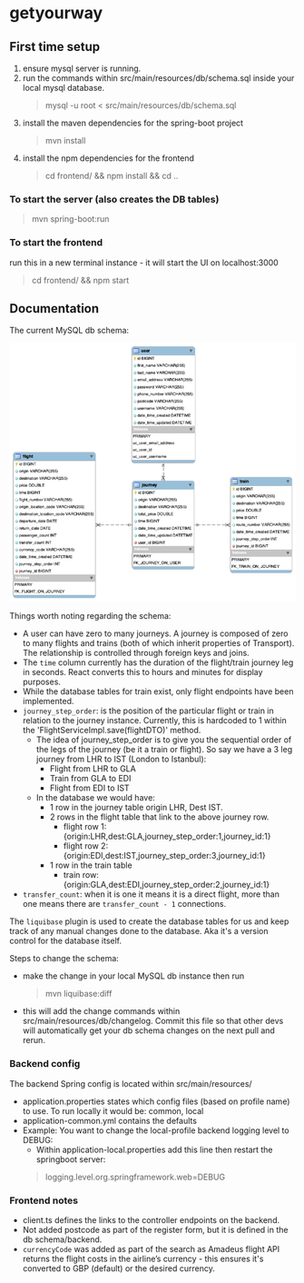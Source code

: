 # getyourway

## First time setup

1. ensure mysql server is running.
2. run the commands within src/main/resources/db/schema.sql inside your local mysql database.
   > mysql -u root < src/main/resources/db/schema.sql
3. install the maven dependencies for the spring-boot project
   > mvn install
4. install the npm dependencies for the frontend
   > cd frontend/ && npm install && cd ..

### To start the server (also creates the DB tables)

> mvn spring-boot:run

### To start the frontend

run this in a new terminal instance - it will start the UI on localhost:3000
> cd frontend/ && npm start

## Documentation

The current MySQL db schema:

![Schema](src/main/resources/db/schema.png)

Things worth noting regarding the schema:

- A user can have zero to many journeys. A journey is composed of zero to many flights and trains (both of which inherit
  properties of Transport). The relationship is controlled through foreign keys and joins.
- The `time` column currently has the duration of the flight/train journey leg in seconds. React converts this to hours
  and minutes for display purposes.
- While the database tables for train exist, only flight endpoints have been implemented.
- `journey_step_order`: is the position of the particular flight or train in relation to the journey instance.
  Currently,
  this is hardcoded to 1 within the 'FlightServiceImpl.save(flightDTO)' method.
    - The idea of journey_step_order is to give you the sequential order of the legs of the journey (be it a train or
      flight).
      So say we have a 3 leg journey from LHR to IST (London to Istanbul):
        - Flight from LHR to GLA
        - Train from GLA to EDI
        - Flight from EDI to IST
    - In the database we would have:
        - 1 row in the journey table origin LHR, Dest IST.
        - 2 rows in the flight table that link to the above journey row.
            - flight row 1: {origin:LHR,dest:GLA,journey_step_order:1,journey_id:1}
            - flight row 2: {origin:EDI,dest:IST,journey_step_order:3,journey_id:1}
        - 1 row in the train table
            - train row: {origin:GLA,dest:EDI,journey_step_order:2,journey_id:1}
- `transfer_count`: when it is one it means it is a direct flight, more than one means there are `transfer_count - 1`
  connections.

The `liquibase` plugin is used to create the database tables for us and keep track of any manual changes done to the
database. Aka
it's a version control for the database itself.

Steps to change the schema:

- make the change in your local MySQL db instance then run
  > mvn liquibase:diff
- this will add the change commands within src/main/resources/db/changelog. Commit this file so that other devs will
  automatically get your db schema changes on the next pull and rerun.

### Backend config

The backend Spring config is located within src/main/resources/

- application.properties states which config files (based on profile name) to use. To run locally it would be: common,
  local
- application-common.yml contains the defaults
- Example: You want to change the local-profile backend logging level to DEBUG:
  - Within application-local.properties add this line then restart the springboot server:
  > logging.level.org.springframework.web=DEBUG

### Frontend notes

- client.ts defines the links to the controller endpoints on the backend.
- Not added postcode as part of the register form, but it is defined in the db schema/backend.
- `currencyCode` was added as part of the search as Amadeus flight API returns the flight costs in the airline’s
  currency -
  this ensures it's converted to GBP (default) or the desired currency.